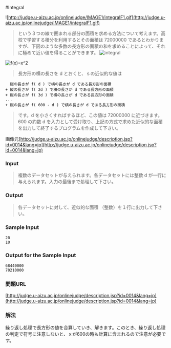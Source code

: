 #Integral

![http://judge.u-aizu.ac.jp/onlinejudge/IMAGE1/integralF1.gif](http://judge.u-aizu.ac.jp/onlinejudge/IMAGE1/integralF1.gif)

> という３つの線で囲まれる部分の面積を求める方法について考えます。高校で学習する積分を利用するとその面積は 72000000 であるとわかりますが、下図のような多数の長方形の面積の和を求めることによって、それに極めて近い値を得ることができます。
![integral](http://judge.u-aizu.ac.jp/onlinejudge/IMAGE1/integral.gif)

![f(x)=x^2](http://judge.u-aizu.ac.jp/onlinejudge/IMAGE1/integralF2.gif)
> 長方形の横の長さを d とおくと、ｓの近似的な値は

      縦の長さが f( d ) で横の長さが d である長方形の面積
    + 縦の長さが f( 2d ) で横の長さが d である長方形の面積
    + 縦の長さが f( 3d ) で横の長さが d である長方形の面積
    ...
    + 縦の長さが f( 600 - d ) で横の長さが d である長方形の面積

> です。d を小さくすればするほど、この値は 72000000 に近づきます。600 の約数 d を入力として受け取り、上記の方式で求めた近似的な面積を出力して終了するプログラムを作成して下さい。

画像元[http://judge.u-aizu.ac.jp/onlinejudge/description.jsp?id=0014&lang=jp](http://judge.u-aizu.ac.jp/onlinejudge/description.jsp?id=0014&lang=jp)
### Input
> 複数のデータセットが与えられます。各データセットには整数 d が一行に与えられます。入力の最後まで処理して下さい。

### Output
> 各データセットに対して、近似的な面積 （整数）を１行に出力して下さい。

### Sample Input
    20
    10

### Output for the Sample Input
    68440000
    70210000

### 問題URL
[http://judge.u-aizu.ac.jp/onlinejudge/description.jsp?id=0014&lang=jp](http://judge.u-aizu.ac.jp/onlinejudge/description.jsp?id=0014&lang=jp)

### 解法
繰り返し処理で長方形の値を合算していき、解きます。このとき、繰り返し処理の判定で符号に注意しないと、ｘが600の時も計算に含まれるので注意が必要です。